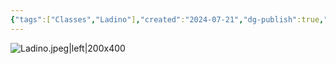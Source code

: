 ```yaml
---
{"tags":["Classes","Ladino"],"created":"2024-07-21","dg-publish":true,"permalink":"/classes/ladino/","dgPassFrontmatter":true}
---
```



![Ladino.jpeg|left|200x400](/img/user/Arquivos/Ladino.jpeg)